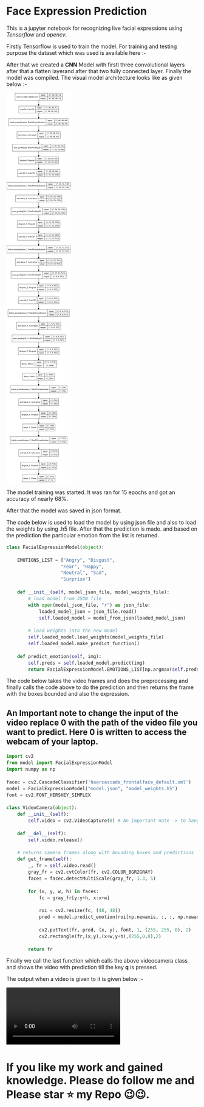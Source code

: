 # Face Expression Prediction

This is a jupyter notebook for recognizing live facial expressions using *Tensorflow* and *opencv*.

Firstly Tensorflow is used to train the model. For training and testing purpose the dataset which was used is available here :-

After that we created a **CNN** Model with firstl three convolutional layers after that a flatten layerand after that two fully connected layer. Finally the model was compiled.
The visual model architecture looks like as given below :-

![Model architecture](https://github.com/Aaditya1978/Face_Expression_Prediction/blob/main/Images/model.png?raw=true)

The model training was started. It was ran for 15 epochs and got an accuracy of nearly 68%.

After that the model was saved in json format.

The code below is used to load the model by using json file and also to load the weights by using .h5 file.
After that the prediction is made. and based on the prediction the particular emotion from the list is returned.
```python
class FacialExpressionModel(object):

    EMOTIONS_LIST = ["Angry", "Disgust",
                    "Fear", "Happy",
                    "Neutral", "Sad",
                    "Surprise"]

    def __init__(self, model_json_file, model_weights_file):
        # load model from JSON file
        with open(model_json_file, "r") as json_file:
            loaded_model_json = json_file.read()
            self.loaded_model = model_from_json(loaded_model_json)

        # load weights into the new model
        self.loaded_model.load_weights(model_weights_file)
        self.loaded_model.make_predict_function()

    def predict_emotion(self, img):
        self.preds = self.loaded_model.predict(img)
        return FacialExpressionModel.EMOTIONS_LIST[np.argmax(self.preds)]

```

The code below takes the video frames and does the preprocessing and finally calls the code above to do the prediction and then returns the frame with the boxes bounded and also the expression.

## An Important note to change the input of the video replace 0 with the path of the video file you want to predict. Here 0 is written to access the webcam of your laptop. 
```python
import cv2
from model import FacialExpressionModel
import numpy as np

facec = cv2.CascadeClassifier('haarcascade_frontalface_default.xml')
model = FacialExpressionModel("model.json", "model_weights.h5")
font = cv2.FONT_HERSHEY_SIMPLEX

class VideoCamera(object):
    def __init__(self):
        self.video = cv2.VideoCapture(0) # An important note -> to hange the input replace 0 with the video file path you want to add

    def __del__(self):
        self.video.release()

    # returns camera frames along with bounding boxes and predictions
    def get_frame(self):
        _, fr = self.video.read()
        gray_fr = cv2.cvtColor(fr, cv2.COLOR_BGR2GRAY)
        faces = facec.detectMultiScale(gray_fr, 1.3, 5)

        for (x, y, w, h) in faces:
            fc = gray_fr[y:y+h, x:x+w]

            roi = cv2.resize(fc, (48, 48))
            pred = model.predict_emotion(roi[np.newaxis, :, :, np.newaxis])

            cv2.putText(fr, pred, (x, y), font, 1, (255, 255, 0), 2)
            cv2.rectangle(fr,(x,y),(x+w,y+h),(255,0,0),2)

        return fr
```
Finally we call the last function which calls the above videocamera class and shows the video with prediction till the key **q** is pressed.

The output when a video is given to it is given below :- 

![Model Output Prediction](https://github.com/Aaditya1978/Face_Expression_Prediction/blob/main/Images/Facial-Expression-Recognization.mp4)


# If you like my work and gained knowledge. Please do follow me and Please star ⭐ my Repo 😉😉.
